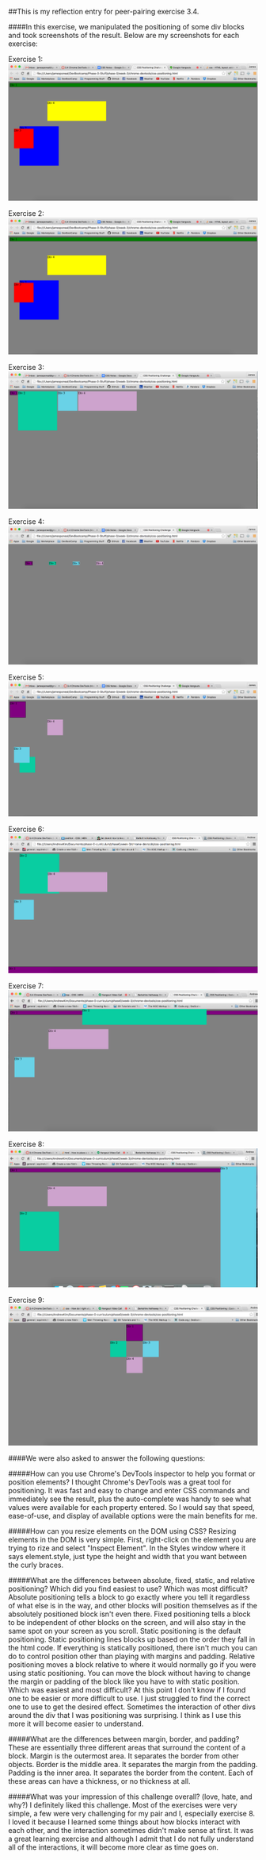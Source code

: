 ##This is my reflection entry for peer-pairing exercise 3.4.

####In this exercise, we manipulated the positioning of some div blocks and took screenshots of the result.  Below are my screenshots for each exercise:

Exercise 1:
![Exercise1](imgs/exercise1.png)

Exercise 2:
![Exercise2](imgs/exercise1.png)

Exercise 3:
![Exercise3](imgs/exercise3.png)

Exercise 4:
![Exercise4](imgs/exercise4.png)

Exercise 5:
![Exercise5](imgs/exercise5.png)

Exercise 6:
![Exercise6](imgs/exercise6.png)

Exercise 7:
![Exercise7](imgs/exercise7.png)

Exercise 8:
![Exercise8](imgs/exercise8.png)

Exercise 9:
![Exercise9](imgs/exercise9.png)

####We were also asked to answer the following questions:

#####How can you use Chrome's DevTools inspector to help you format or position elements?
I thought Chrome's DevTools was a great tool for positioning.  It was fast and easy to change and enter CSS commands and immediately see the result, plus the auto-complete was handy to see what values were available for each property entered.  So I would say that speed, ease-of-use, and display of available options were the main benefits for me.

#####How can you resize elements on the DOM using CSS?
Resizing elements in the DOM is very simple.  First, right-click on the element you are trying to rize and select "Inspect Element".  In the Styles window where it says element.style, just type the height and width that you want between the curly braces.

#####What are the differences between absolute, fixed, static, and relative positioning? Which did you find easiest to use? Which was most difficult?
Absolute positioning tells a block to go exactly where you tell it regardless of what else is in the way, and other blocks will position themselves as if the absolutely positioned block isn't even there.
Fixed positioning tells a block to be independent of other blocks on the screen, and will also stay in the same spot on your screen as you scroll.
Static positioning is the default positioning.  Static positioning lines blocks up based on the order they fall in the html code.  If everything is statically positioned, there isn't much you can do to control position other than playing with margins and padding.
Relative positioning moves a block relative to where it would normally go if you were using static positioning.  You can move the block without having to change the margin or padding of the block like you have to with static position.
Which was easiest and most difficult?  At this point I don't know if I found one to be easier or more difficult to use.  I just struggled to find the correct one to use to get the desired effect.  Sometimes the interaction of other divs around the div that I was positioning was surprising.  I think as I use this more it will become easier to understand.

#####What are the differences between margin, border, and padding?
These are essentially three different areas that surround the content of a block.
Margin is the outermost area.  It separates the border from other objects.
Border is the middle area. It separates the margin from the padding.
Padding is the inner area.  It separates the border from the content.
Each of these areas can have a thickness, or no thickness at all.

#####What was your impression of this challenge overall? (love, hate, and why?)
I definitely liked this challenge.  Most of the exercises were very simple, a few were very challenging for my pair and I, especially exercise 8.  I loved it because I learned some things about how blocks interact with each other, and the interaction sometimes didn't make sense at first.  It was a great learning exercise and although I admit that I do not fully understand all of the interactions, it will become more clear as time goes on.
